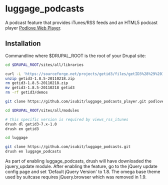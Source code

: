 # luggage_podcasts

A podcast feature that provides iTunes/RSS feeds and an HTML5 podcast player [Podlove Web Player](http://podlove.org/podlove-web-player/).

## Installation

Commandline where $DRUPAL_ROOT is the root of your Drupal site:

```bash
cd $DRUPAL_ROOT/sites/all/libraries

curl -L 'https://sourceforge.net/projects/getid3/files/getID3%28%29%201.x/1.8.5/getid3-1.8.5-20110218.zip' > getid3-1.8.5-20110218.zip
unzip getid3-1.8.5-20110218.zip
rm getid3-1.8.5-20110218.zip
mv getid3-1.8.5-20110218 getid3
rm -rf getid3/demos

git clone https://github.com/isubit/luggage_podcasts_player.git podlove-web-player

cd $DRUPAL_ROOT/sites/all/modules

# this specific version is required by views_rss_itunes
drush dl getid3-7.x-1.0
drush en getid3

cd luggage

git clone https://github.com/isubit/luggage_podcasts.git
drush en luggage_podcasts
```

As part of enabling luggage_podcasts, drush will have downloaded the jquery_update module. After enabling the feature, go to the jQuery update config page and set 'Default jQuery Version' to 1.8. The omega base theme used by suitcase requires jQuery.browser which was removed in 1.9.
